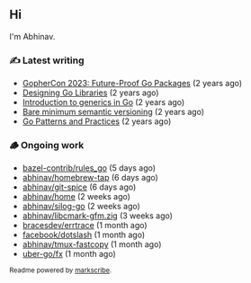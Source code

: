 ## Hi

I'm Abhinav.

### ✍️ Latest writing


- [GopherCon 2023: Future-Proof Go Packages](https://abhinavg.net/2023/09/27/future-proof-packages/) (2 years ago)
- [Designing Go Libraries](https://abhinavg.net/2022/12/06/designing-go-libraries/) (2 years ago)
- [Introduction to generics in Go](https://abhinavg.net/2022/11/23/generics-intro/) (2 years ago)
- [Bare minimum semantic versioning](https://abhinavg.net/2022/11/07/semver/) (2 years ago)
- [Go Patterns and Practices](https://abhinavg.net/2022/09/19/go-patterns-and-practices-talk/) (2 years ago)

### 🪵 Ongoing work


- [bazel-contrib/rules_go](https://github.com/bazel-contrib/rules_go) (5 days ago)
- [abhinav/homebrew-tap](https://github.com/abhinav/homebrew-tap) (6 days ago)
- [abhinav/git-spice](https://github.com/abhinav/git-spice) (6 days ago)
- [abhinav/home](https://github.com/abhinav/home) (2 weeks ago)
- [abhinav/silog-go](https://github.com/abhinav/silog-go) (2 weeks ago)
- [abhinav/libcmark-gfm.zig](https://github.com/abhinav/libcmark-gfm.zig) (3 weeks ago)
- [bracesdev/errtrace](https://github.com/bracesdev/errtrace) (1 month ago)
- [facebook/dotslash](https://github.com/facebook/dotslash) (1 month ago)
- [abhinav/tmux-fastcopy](https://github.com/abhinav/tmux-fastcopy) (1 month ago)
- [uber-go/fx](https://github.com/uber-go/fx) (1 month ago)

<sub>Readme powered by [markscribe](https://github.com/muesli/markscribe).</sub>
